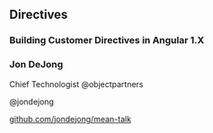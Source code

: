 
## Directives
### Building Customer Directives in Angular 1.X
### Jon DeJong
Chief Technologist @objectpartners

@jondejong

[github.com/jondejong/mean-talk](https://github.com/jondejong/directives-demo)
